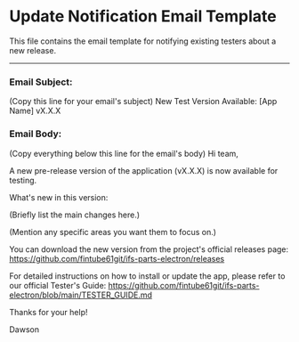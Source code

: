 # Update Notification Email Template

This file contains the email template for notifying existing testers about a new release.

---

### **Email Subject:**

(Copy this line for your email's subject)
New Test Version Available: [App Name] vX.X.X

### **Email Body:**

(Copy everything below this line for the email's body)
Hi team,

A new pre-release version of the application (vX.X.X) is now available for testing.

What's new in this version:

(Briefly list the main changes here.)

(Mention any specific areas you want them to focus on.)

You can download the new version from the project's official releases page:
https://github.com/fintube61git/ifs-parts-electron/releases

For detailed instructions on how to install or update the app, please refer to our official Tester's Guide:
https://github.com/fintube61git/ifs-parts-electron/blob/main/TESTER_GUIDE.md

Thanks for your help!

Dawson
